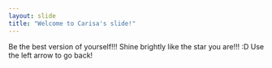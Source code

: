 ```yaml
---
layout: slide
title: "Welcome to Carisa's slide!"
---
```

Be the best version of yourself!!! Shine brightly like the star you are!!! :D
Use the left arrow to go back!
